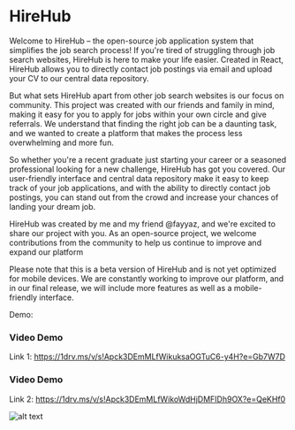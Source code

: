 # HireHub

Welcome to HireHub – the open-source job application system that simplifies the job search process! If you're tired of struggling through job search websites, HireHub is here to make your life easier. Created in React, HireHub allows you to directly contact job postings via email and upload your CV to our central data repository.

But what sets HireHub apart from other job search websites is our focus on community. This project was created with our friends and family in mind, making it easy for you to apply for jobs within your own circle and give referrals. We understand that finding the right job can be a daunting task, and we wanted to create a platform that makes the process less overwhelming and more fun.

So whether you're a recent graduate just starting your career or a seasoned professional looking for a new challenge, HireHub has got you covered. Our user-friendly interface and central data repository make it easy to keep track of your job applications, and with the ability to directly contact job postings, you can stand out from the crowd and increase your chances of landing your dream job.

HireHub was created by me and my friend @fayyaz, and we're excited to share our project with you. As an open-source project, we welcome contributions from the community to help us continue to improve and expand our platform

Please note that this is a beta version of HireHub and is not yet optimized for mobile devices. We are constantly working to improve our platform, and in our final release, we will include more features as well as a mobile-friendly interface.

Demo: 
### Video Demo
Link 1: https://1drv.ms/v/s!Apck3DEmMLfWikuksaOGTuC6-y4H?e=Gb7W7D
### Video Demo
Link 2: https://1drv.ms/v/s!Apck3DEmMLfWikoWdHjDMFIDh9OX?e=QeKHf0


![alt text](https://i.imgur.com/A1wZeqF.png)
